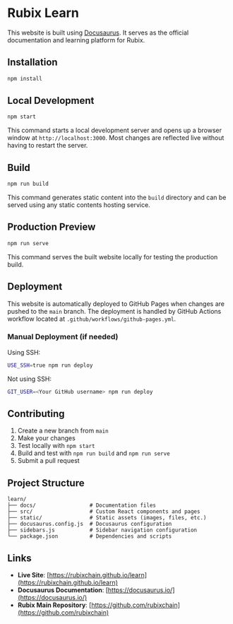 # Rubix Learn

This website is built using [Docusaurus](https://docusaurus.io/). It serves as the official documentation and learning platform for Rubix.

## Installation

```bash
npm install
```

## Local Development

```bash
npm start
```

This command starts a local development server and opens up a browser window at `http://localhost:3000`. Most changes are reflected live without having to restart the server.

## Build

```bash
npm run build
```

This command generates static content into the `build` directory and can be served using any static contents hosting service.

## Production Preview

```bash
npm run serve
```

This command serves the built website locally for testing the production build.

## Deployment

This website is automatically deployed to GitHub Pages when changes are pushed to the `main` branch. The deployment is handled by GitHub Actions workflow located at `.github/workflows/github-pages.yml`.

### Manual Deployment (if needed)

Using SSH:

```bash
USE_SSH=true npm run deploy
```

Not using SSH:

```bash
GIT_USER=<Your GitHub username> npm run deploy
```

## Contributing

1. Create a new branch from `main`
2. Make your changes
3. Test locally with `npm start`
4. Build and test with `npm run build` and `npm run serve`
5. Submit a pull request

## Project Structure

```
learn/
├── docs/                 # Documentation files
├── src/                  # Custom React components and pages
├── static/               # Static assets (images, files, etc.)
├── docusaurus.config.js  # Docusaurus configuration
├── sidebars.js           # Sidebar navigation configuration
└── package.json          # Dependencies and scripts
```

## Links

- **Live Site**: [https://rubixchain.github.io/learn](https://rubixchain.github.io/learn)
- **Docusaurus Documentation**: [https://docusaurus.io/](https://docusaurus.io/)
- **Rubix Main Repository**: [https://github.com/rubixchain](https://github.com/rubixchain)